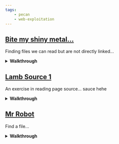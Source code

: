 ```yaml
---
tags:
    - pecan
    - web-exploitation
---
```


## [Bite my shiny metal...](https://pecanplus.ecusdf.org/?page=challenges&challenge=bite_my_shiny_metal)

Finding files we can read but are not directly linked...

<details markdown>
<summary><b>Walkthrough</b></summary>

1. Inspect the page
1. Look at where the image is being served from <img source>
1. `Can you find the file` ok lets do that...
1. Can we do directory listing [img source](https://pecanplus.ecusdf.org/challenges/bite_my_shiny_metal) ...
1. Can we brute force ...

```sh
# check the help
gobuster help dir

# build the brute
gobuster dir -u https://pecanplus.ecusdf.org/challenges/bite_my_shiny_metal -w /usr/share/wordlists/dirbuster/directory-list-2.3-small.txt -s 200 -b ''
```

1. Did you find any files?

</details>

## [Lamb Source 1](https://pecanplus.ecusdf.org/?page=challenges&challenge=lamb_source1)

An exercise in reading page source... sauce hehe

<details markdown>
<summary><b>Walkthrough</b></summary>

1. Load the challenge page

1. Inspect the source for the page...

</details>

## [Mr Robot](https://pecanplus.ecusdf.org/?page=challenges&challenge=mr_robot)

Find a file...

<details markdown>
<summary><b>Walkthrough</b></summary>

1. Load source and notice working directory is `challenges/mr_robot/`

1. Can we dir list... <https://pecanplus.ecusdf.org/challenges/mr_robot>

1. lets try a gobuster

```sh
gobuster dir -u https://pecanplus.ecusdf.org/challenges/mr_robot -w /usr/share/wordlists/dirbuster/directory-list-2.3-small.txt -s 200 -b ''
```

1. Of course .. robots

1. Go to the restricted page

1. inspect source

1. Go to the newly found page

1. flag!

</details>

